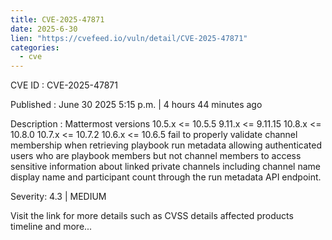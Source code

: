 ```yaml
--- 
title: CVE-2025-47871
date: 2025-6-30
lien: "https://cvefeed.io/vuln/detail/CVE-2025-47871"
categories:
  - cve
---
```


CVE ID : CVE-2025-47871

Published :  June 30
2025
5:15 p.m. | 4 hours
44 minutes ago

Description : Mattermost versions 10.5.x <= 10.5.5
9.11.x <= 9.11.15
10.8.x <= 10.8.0
10.7.x <= 10.7.2
10.6.x <= 10.6.5 fail to properly validate channel membership when retrieving playbook run metadata
allowing authenticated users who are playbook members but not channel members to access sensitive information about linked private channels including channel name
display name
and participant count through the run metadata API endpoint.

Severity: 4.3 | MEDIUM

Visit the link for more details
such as CVSS details
affected products
timeline
and more...
